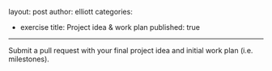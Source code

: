layout: post
author: elliott
categories:
  - exercise
title: Project idea & work plan
published: true
---

Submit a pull request with your final project idea and initial work plan (i.e. milestones).